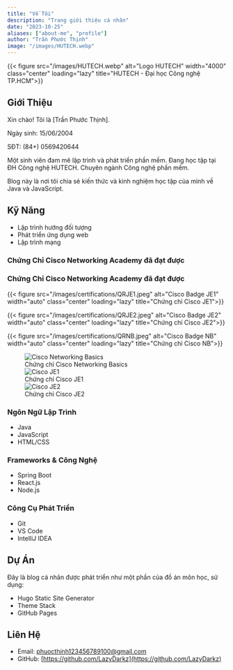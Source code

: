 ```yaml
---
title: "Về Tôi"
description: "Trang giới thiệu cá nhân"
date: "2023-10-25"
aliases: ["about-me", "profile"]
author: "Trần Phước Thịnh"
image: "/images/HUTECH.webp"
---
```


{{< figure src="/images/HUTECH.webp" alt="Logo HUTECH" width="4000" class="center" loading="lazy" title="HUTECH - Đại học Công nghệ TP.HCM">}}

## Giới Thiệu

Xin chào! Tôi là [Trần Phước Thịnh].

Ngày sinh: 15/06/2004

SĐT: (84+) 0569420644


Một sinh viên đam mê lập trình và phát triển phần mềm. Đang học tập tại ĐH Công nghệ HUTECH. Chuyên ngành Công nghệ phần mềm.

Blog này là nơi tôi chia sẻ kiến thức và kinh nghiệm học tập của mình về Java và JavaScript.

## Kỹ Năng

- Lập trình hướng đối tượng
- Phát triển ứng dụng web
- Lập trình mạng

### Chứng Chỉ Cisco Networking Academy đã đạt được

### Chứng Chỉ Cisco Networking Academy đã đạt được

{{< figure src="/images/certifications/QRJE1.jpeg" alt="Cisco Badge JE1" width="auto" class="center" loading="lazy" title="Chứng chỉ Cisco JE1">}}

{{< figure src="/images/certifications/QRJE2.jpeg" alt="Cisco Badge JE2" width="auto" class="center" loading="lazy" title="Chứng chỉ Cisco JE2">}}

{{< figure src="/images/certifications/QRNB.jpeg" alt="Cisco Badge NB" width="auto" class="center" loading="lazy" title="Chứng chỉ Cisco NB">}}

<figure>
  <div class="certification">
    <img src="/images/certifications/QNB.png" alt="Cisco Networking Basics" loading="lazy" />
    <figcaption class="center">Chứng chỉ Cisco Networking Basics</figcaption>
  </div>

  <div class="certification">
    <img src="/images/certifications/QJE1.png" alt="Cisco JE1" loading="lazy" />
    <figcaption class="center">Chứng chỉ Cisco JE1</figcaption>
  </div>

  <div class="certification">
    <img src="/images/certifications/QJE2.png" alt="Cisco JE2" loading="lazy" />
    <figcaption class="center">Chứng chỉ Cisco JE2</figcaption>
  </div>
</figure>


### Ngôn Ngữ Lập Trình

- Java
- JavaScript
- HTML/CSS

### Frameworks & Công Nghệ

- Spring Boot
- React.js
- Node.js

### Công Cụ Phát Triển

- Git
- VS Code
- IntelliJ IDEA

## Dự Án

Đây là blog cá nhân được phát triển như một phần của đồ án môn học, sử dụng:

- Hugo Static Site Generator
- Theme Stack
- GitHub Pages

## Liên Hệ

- Email: [phuocthinh123456789100@gmail.com](mailto:phuocthinh123456789100@gmail.com)
- GitHub: [https://github.com/LazyDarkz](https://github.com/LazyDarkz)